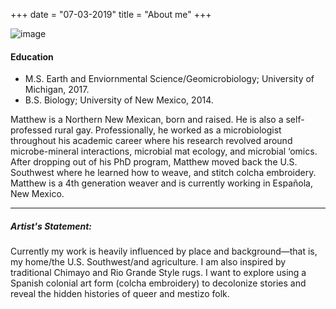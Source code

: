 +++
date = "07-03-2019"
title = "About me"
+++

![image][1]

#### Education
* M.S. Earth and Enviornmental Science/Geomicrobiology; University of Michigan, 2017.
* B.S. Biology; University of New Mexico, 2014.

Matthew is a Northern New Mexican, born and raised. He is also a self-professed rural gay. Professionally, he worked as a microbiologist throughout his academic career where his research revolved around microbe-mineral interactions, microbial mat ecology, and microbial ‘omics. After dropping out of his PhD program, Matthew moved back the U.S. Southwest where he learned how to weave, and stitch colcha embroidery. Matthew is a 4th generation weaver and is currently working in Española, New Mexico. 

________________

##### Artist's Statement:

Currently my work is heavily influenced by place and background—that is, my home/the U.S. Southwest/and agriculture. I am also inspired by traditional Chimayo and Rio Grande Style rugs. I want to explore using a Spanish colonial art form (colcha embroidery) to decolonize stories and reveal the hidden histories of queer and mestizo folk. 



[1]: /img/me.jpg
